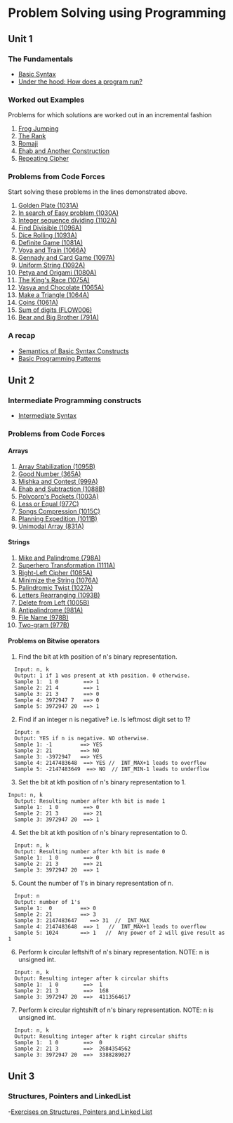 
# Problem Solving using Programming

## Unit 1

### The Fundamentals
 - [Basic Syntax](BasicSyntax.md)
 - [Under the hood: How does a program run?](ProgramExecution.mp4)
 
### Worked out Examples
Problems for which solutions are worked out in an incremental fashion
 1. [Frog Jumping](FrogJumping.md)
 2. [The Rank](TheRank.md)
 3. [Romaji](Romaji.md)
 4. [Ehab and Another Construction](Ehab.md)
 5. [Repeating Cipher](RepeatingCipher.md)

### Problems from Code Forces
Start solving these problems in the lines demonstrated above.
 1. [Golden Plate (1031A)](https://codeforces.com/problemset/problem/1031/A)
 2. [In search of Easy problem (1030A)](https://codeforces.com/problemset/problem/1030/A)
 3. [Integer sequence dividing (1102A)](https://codeforces.com/problemset/problem/1102/A)
 4. [Find Divisible (1096A)](https://codeforces.com/problemset/problem/1096/A)
 5. [Dice Rolling (1093A)](https://codeforces.com/problemset/problem/1093/A)
 6. [Definite Game (1081A)](https://codeforces.com/problemset/problem/1081/A)
 7. [Vova and Train (1066A)](https://codeforces.com/problemset/problem/1066/A)
 8. [Gennady and Card Game (1097A)](https://codeforces.com/problemset/problem/1097/A)
 9. [Uniform String (1092A)](https://codeforces.com/problemset/problem/1092/A)
 10. [Petya and Origami (1080A)](https://codeforces.com/problemset/problem/1080/A)
 11. [The King's Race (1075A)](https://codeforces.com/problemset/problem/1075/A)
 12. [Vasya and Chocolate (1065A)](https://codeforces.com/problemset/problem/1065/A)
 13. [Make a Triangle (1064A)](https://codeforces.com/problemset/problem/1064/A)
 14. [Coins (1061A)](https://codeforces.com/problemset/problem/1061/A)
 15. [Sum of digits (FLOW006)](https://www.codechef.com/problems/FLOW006)
 16. [Bear and Big Brother (791A)](https://codeforces.com/problemset/problem/791/A)
 
### A recap
 - [Semantics of Basic Syntax Constructs](BasicSemantics.md)
 - [Basic Programming Patterns](ProgrammingPatterns.md)

## Unit 2

### Intermediate Programming constructs
 - [Intermediate Syntax](IntermediateSyntax.md)
 
### Problems from Code Forces
#### Arrays
 1. [Array Stabilization (1095B)](http://codeforces.com/problemset/problem/1095/B)
 2. [Good Number (365A)](http://codeforces.com/problemset/problem/365/A)
 3. [Mishka and Contest (999A)](https://codeforces.com/contest/999/problem/A)
 4. [Ehab and Subtraction (1088B)](http://codeforces.com/problemset/problem/1088/B)
 5. [Polycorp's Pockets (1003A)](https://codeforces.com/problemset/problem/1003/A)
 6. [Less or Equal (977C)](http://codeforces.com/problemset/problem/977/C)
 7. [Songs Compression (1015C)](http://codeforces.com/problemset/problem/1015/C)
 8. [Planning Expedition (1011B)](http://codeforces.com/problemset/problem/1011/B)
 9. [Unimodal Array (831A)](http://codeforces.com/problemset/problem/831/A)
 
#### Strings
 1. [Mike and Palindrome (798A)](https://codeforces.com/contest/798/problem/A)
 2. [Superhero Transformation (1111A)](http://codeforces.com/problemset/problem/1111/A)
 3. [Right-Left Cipher (1085A)](http://codeforces.com/problemset/problem/1085/A)
 4. [Minimize the String (1076A)](http://codeforces.com/problemset/problem/1076/A)
 5. [Palindromic Twist (1027A)](http://codeforces.com/problemset/problem/1027/A)
 6. [Letters Rearranging (1093B)](http://codeforces.com/problemset/problem/1093/B)
 7. [Delete from Left (1005B)](http://codeforces.com/problemset/problem/1005/B)
 8. [Antipalindrome (981A)](http://codeforces.com/problemset/problem/981/A)
 9. [File Name (978B)](http://codeforces.com/problemset/problem/978/B)
 10. [Two-gram (977B)](http://codeforces.com/problemset/problem/977/B)

#### Problems on Bitwise operators

 1. Find the bit at kth position of n's binary representation.
```
  Input: n, k
  Output: 1 if 1 was present at kth position. 0 otherwise.
  Sample 1:  1 0        ==> 1
  Sample 2: 21 4        ==> 1
  Sample 3: 21 3        ==> 0
  Sample 4: 3972947 7   ==> 0
  Sample 5: 3972947 20  ==> 1
 ```
 
 2. Find if an integer n is negative? i.e. Is leftmost digit set to 1?
```
  Input: n
  Output: YES if n is negative. NO otherwise.
  Sample 1: -1         ==> YES
  Sample 2: 21         ==> NO
  Sample 3: -3972947   ==> YES
  Sample 4: 2147483648  ==> YES //  INT_MAX+1 leads to overflow
  Sample 5: -2147483649  ==> NO  // INT_MIN-1 leads to underflow
```

 3. Set the bit at kth position of n's binary representation to 1.
```
Input: n, k
  Output: Resulting number after kth bit is made 1
  Sample 1:  1 0        ==> 0
  Sample 2: 21 3        ==> 21
  Sample 3: 3972947 20  ==> 1 
 ```
 
 4. Set the bit at kth position of n's binary representation to 0.
```
  Input: n, k
  Output: Resulting number after kth bit is made 0
  Sample 1:  1 0        ==> 0
  Sample 2: 21 3        ==> 21
  Sample 3: 3972947 20  ==> 1   
 ```

 5.  Count the number of 1's in binary representation of n.
 
```
  Input: n
  Output: number of 1's
  Sample 1:  0         ==> 0
  Sample 2: 21         ==> 3
  Sample 3: 2147483647    ==> 31  //  INT_MAX
  Sample 4: 2147483648  ==> 1   //  INT_MAX+1 leads to overflow
  Sample 5: 1024       ==> 1   //  Any power of 2 will give result as 1
 ```
 
 6. Perform k circular leftshift of n's binary representation. NOTE: n is unsigned int.
```
  Input: n, k
  Output: Resulting integer after k circular shifts
  Sample 1:  1 0        ==>  1
  Sample 2: 21 3        ==>  168
  Sample 3: 3972947 20  ==>  4113564617
 ```
 
  7. Perform k circular rightshift of n's binary representation. NOTE: n is unsigned int.
```
  Input: n, k
  Output: Resulting integer after k right circular shifts
  Sample 1:  1 0        ==>  0
  Sample 2: 21 3        ==>  2684354562
  Sample 3: 3972947 20  ==>  3388289027
```

## Unit 3

### Structures, Pointers and LinkedList
 -[Exercises on Structures, Pointers and Linked List](SPLL.docx)
 
